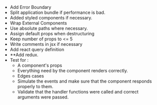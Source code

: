  - Add Error Boundary
 - Split application bundle if performance is bad.
 - Added styled components if necessary.
 - Wrap External Components
 - Use absolute paths where necessary.
 - Assign default props when destructuring
 - Keep number of props to <= 5
 - Write comments in jsx if necessary
 - Add react query definition
 - **Add redux.
 - Test for :
    - A component's props
    - Everything need by the component renders correctly.
    - Edges cases
    - Simulate the events and make sure that the component responds properly to them.
    - Validate that the handler functions were called and correct arguments were passed.

